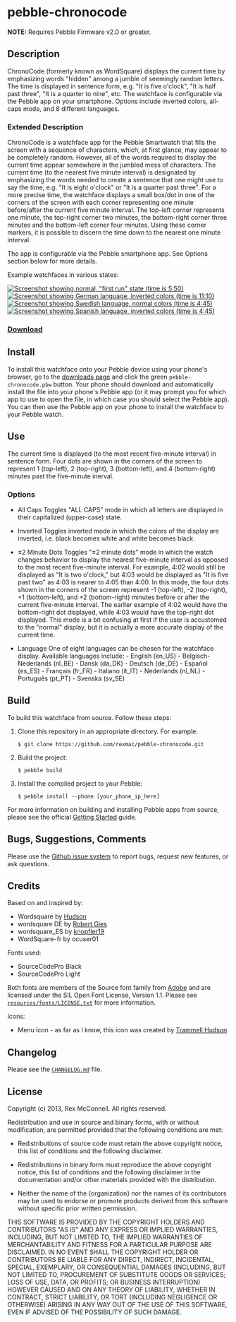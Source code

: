 # pebble-chronocode

**NOTE:** Requires Pebble Firmware v2.0 or greater.

## Description

ChronoCode (formerly known as WordSquare) displays the current time by emphasizing words "hidden" among a jumble of seemingly random letters. The time is displayed in sentence form, e.g. "It is five o'clock", "It is half past three", "It is a quarter to nine", etc. The watchface is configurable via the Pebble app on your smartphone. Options include inverted colors, all-caps mode, and 8 different languages.

### Extended Description

ChronoCode is a watchface app for the Pebble Smartwatch that fills the screen with a sequence of characters, which, at first glance, may appear to be completely random. However, all of the words required to display the current time appear somewhere in the jumbled mess of characters. The current time (to the nearest five minute interval) is designated by emphasizing the words needed to create a sentence that one might use to say the time, e.g. "It is eight o'clock" or "It is a quarter past three". For a more precise time, the watchface displays a small box/dot in one of the corners of the screen with each corner representing one minute before/after the current five minute interval. The top-left corner represents one minute, the top-right corner two minutes, the bottom-right corner three minutes and the bottom-left corner four minutes. Using these corner markers, it is possible to discern the time down to the nearest one minute interval.

The app is configurable via the Pebble smartphone app. See Options section below for more details.

Example watchfaces in various states:

[![Screenshot showing normal, "first run" state (time is 5:50)](https://s3.amazonaws.com/pebble.rexmac.com/chronocode/screenshot1.png)](https://s3.amazonaws.com/pebble.rexmac.com/chronocode/screenshot1.png)&nbsp;
[![Screenshot showing German language, inverted colors (time is 11:10)](https://s3.amazonaws.com/pebble.rexmac.com/chronocode/screenshot2.png)](https://s3.amazonaws.com/pebble.rexmac.com/chronocode/screenshot2.png)&nbsp;
[![Screenshot showing Swedish language, normal colors (time is 4:45)](https://s3.amazonaws.com/pebble.rexmac.com/chronocode/screenshot3.png)](https://s3.amazonaws.com/pebble.rexmac.com/chronocode/screenshot3.png)&nbsp;
[![Screenshot showing Spanish language, inverted colors (time is 4:45)](https://s3.amazonaws.com/pebble.rexmac.com/chronocode/screenshot4.png)](https://s3.amazonaws.com/pebble.rexmac.com/chronocode/screenshot4.png)

### [Download](http://github.com/rexmac/pebble-chronocode/releases)

## Install

To install this watchface onto your Pebble device using your phone's browser, go to the [downloads page](http://github.com/rexmac/pebble-chronocode/releases) and click the green `pebble-chronocode.pbw` button. Your phone should download and automatically install the file into your phone's Pebble app (or it may prompt you for which app to use to open the file, in which case you should select the Pebble app). You can then use the Pebble app on your phone to install the watchface to your Pebble watch.

## Use

The current time is displayed (to the most recent five-minute interval) in sentence form. Four dots are shown in the corners of the screen to represent 1 (top-left), 2 (top-right), 3 (bottom-left), and 4 (bottom-right) minutes past the five-minute inerval.

### Options

* All Caps
    Toggles "ALL CAPS" mode in which all letters are displayed in their capitalized (upper-case) state.

* Inverted
    Toggles inverted mode in which the colors of the display are inverted, i.e. black becomes white and white becomes black.

* ±2 Minute Dots
    Toggles "±2 minute dots" mode in which the watch changes behavior to display the nearest five-minute interval as opposed to the most recent five-minute interval. For example, 4:02 would still be displayed as "It is two o'clock," but 4:03 would be displayed as "It is five past two" as 4:03 is nearer to 4:05 than 4:00. In this mode, the four dots shown in the corners of the screen represent -1 (top-left), -2 (top-right), +1 (bottom-left), and +2 (bottom-right) minutes before or after the current five-minute interval. The earlier example of 4:02 would have the bottom-right dot displayed, while 4:03 would have the top-right dot displayed. This mode is a bit confusing at first if the user is accustomed to the "normal" display, but it is actually a more accurate display of the current time.

* Language
    One of eight languages can be chosen for the watchface display. Available languages include:
      - English (en_US)
      - Belgisch-Nederlands (nl_BE)
      - Dansk (da_DK)
      - Deutsch (de_DE)
      - Español (es_ES)
      - Français (fr_FR)
      - Italiano (it_IT)
      - Nederlands (nl_NL)
      - Português (pt_PT)
      - Svenska (sv_SE)


## Build

To build this watchface from source. Follow these steps:

1. Clone this repository in an appropriate directory. For example:

    `$ git clone https://github.com/rexmac/pebble-chronocode.git`

2. Build the project:

    `$ pebble build`

3. Install the compiled project to your Pebble:

    `$ pebble install --phone [your_phone_ip_here]`

For more information on building and installing Pebble apps from source, please see the official [Getting Started](https://developer.getpebble.com/2/getting-started/) guide.

## Bugs, Suggestions, Comments

Please use the [Github issue system](https://github.com/rexmac/pebble-chronocode/issues) to report bugs, request new features, or ask questions.

## Credits

Based on and inspired by:

* Wordsquare by [Hudson](https://bitbucket.org/hudson/pebble)
* wordsquare DE by [Robert Gies](http://forums.getpebble.com/discussion/4724/watch-face-wordquare-german)
* wordsquare_ES by [knopfler19](http://forums.getpebble.com/profile/10546/knopfler19)
* WordSquare-fr by ocuser01

Fonts used:

* SourceCodePro Black
* SourceCodePro Light

Both fonts are members of the Source font family from [Adobe](http://www.adobe.com/) and are licensed under the SIL Open Font License, Version 1.1. Please see [`resources/fonts/LICENSE.txt`](https://github.com/rexmac/pebble-chronocode/blob/master/resources/fonts/LICENSE.txt) for more information.

Icons:

* Menu icon - as far as I know, this icon was created by [Trammell Hudson](https://bitbucket.org/hudson/pebble/src/words)

## Changelog

Please see the [`CHANGELOG.md`](https://github.com/rexmac/pebble-chronocode/blob/master/CHANGELOG.md) file.

## License

Copyright (c) 2013, Rex McConnell. All rights reserved.

Redistribution and use in source and binary forms, with or without modification,
are permitted provided that the following conditions are met:

* Redistributions of source code must retain the above copyright notice, this
  list of conditions and the following disclaimer.

* Redistributions in binary form must reproduce the above copyright notice, this
  list of conditions and the following disclaimer in the documentation and/or
  other materials provided with the distribution.

* Neither the name of the {organization} nor the names of its
  contributors may be used to endorse or promote products derived from
  this software without specific prior written permission.

THIS SOFTWARE IS PROVIDED BY THE COPYRIGHT HOLDERS AND CONTRIBUTORS "AS IS" AND
ANY EXPRESS OR IMPLIED WARRANTIES, INCLUDING, BUT NOT LIMITED TO, THE IMPLIED
WARRANTIES OF MERCHANTABILITY AND FITNESS FOR A PARTICULAR PURPOSE ARE
DISCLAIMED. IN NO EVENT SHALL THE COPYRIGHT HOLDER OR CONTRIBUTORS BE LIABLE FOR
ANY DIRECT, INDIRECT, INCIDENTAL, SPECIAL, EXEMPLARY, OR CONSEQUENTIAL DAMAGES
(INCLUDING, BUT NOT LIMITED TO, PROCUREMENT OF SUBSTITUTE GOODS OR SERVICES;
LOSS OF USE, DATA, OR PROFITS; OR BUSINESS INTERRUPTION) HOWEVER CAUSED AND ON
ANY THEORY OF LIABILITY, WHETHER IN CONTRACT, STRICT LIABILITY, OR TORT
(INCLUDING NEGLIGENCE OR OTHERWISE) ARISING IN ANY WAY OUT OF THE USE OF THIS
SOFTWARE, EVEN IF ADVISED OF THE POSSIBILITY OF SUCH DAMAGE.

